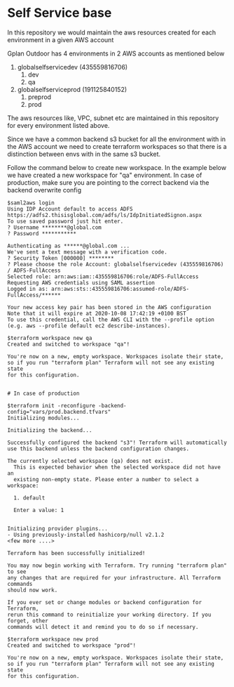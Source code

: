 # Self Service base
In this repository we would maintain the aws resources created for each environment in a given AWS account

Gplan Outdoor has 4 environments in 2 AWS accounts as mentioned below
1. globalselfservicedev (435559816706)
    1. dev
    2. qa
2. globalselfserviceprod (191125840152)
    1. preprod
    2. prod

The aws resources like, VPC, subnet etc are maintained in this repository for every environment listed above.

Since we have a common backend s3 bucket for all the environment with in the AWS account we need to create terraform workspaces so that there is a distinction between envs with in the same s3 bucket.

Follow the command below to create new workspace. In the example below we have created a new workspace for "qa" environment. In case of production, make sure you are pointing to the correct backend via the backend overwrite config

```
$saml2aws login
Using IDP Account default to access ADFS https://adfs2.thisisglobal.com/adfs/ls/IdpInitiatedSignon.aspx
To use saved password just hit enter.
? Username ********@global.com
? Password ***********

Authenticating as ******@global.com ...
We've sent a text message with a verification code.
? Security Token [000000] ********
? Please choose the role Account: globalselfservicedev (435559816706) / ADFS-FullAccess
Selected role: arn:aws:iam::435559816706:role/ADFS-FullAccess
Requesting AWS credentials using SAML assertion
Logged in as: arn:aws:sts::435559816706:assumed-role/ADFS-FullAccess/******

Your new access key pair has been stored in the AWS configuration
Note that it will expire at 2020-10-08 17:42:19 +0100 BST
To use this credential, call the AWS CLI with the --profile option (e.g. aws --profile default ec2 describe-instances).

$terraform workspace new qa
Created and switched to workspace "qa"!

You're now on a new, empty workspace. Workspaces isolate their state,
so if you run "terraform plan" Terraform will not see any existing state
for this configuration.


# In case of production 

$terraform init -reconfigure -backend-config="vars/prod.backend.tfvars"
Initializing modules...

Initializing the backend...

Successfully configured the backend "s3"! Terraform will automatically
use this backend unless the backend configuration changes.

The currently selected workspace (qa) does not exist.
  This is expected behavior when the selected workspace did not have an
  existing non-empty state. Please enter a number to select a workspace:

  1. default

  Enter a value: 1


Initializing provider plugins...
- Using previously-installed hashicorp/null v2.1.2
<few more ....>

Terraform has been successfully initialized!

You may now begin working with Terraform. Try running "terraform plan" to see
any changes that are required for your infrastructure. All Terraform commands
should now work.

If you ever set or change modules or backend configuration for Terraform,
rerun this command to reinitialize your working directory. If you forget, other
commands will detect it and remind you to do so if necessary.

$terraform workspace new prod
Created and switched to workspace "prod"!

You're now on a new, empty workspace. Workspaces isolate their state,
so if you run "terraform plan" Terraform will not see any existing state
for this configuration.
```
